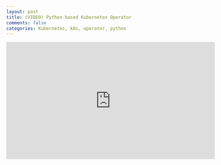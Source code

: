 ```yaml
---
layout: post
title: (VIDEO) Python-based Kubernetes Operator
comments: false
categories: Kubernetes, k8s, operator, python
---
```



<center>
<iframe width="560" height="315" src="https://www.youtube-nocookie.com/embed/lsuW9XGWosQ" frameborder="0" allow="accelerometer; autoplay; clipboard-write; encrypted-media; gyroscope; picture-in-picture" allowfullscreen></iframe>
</center>
